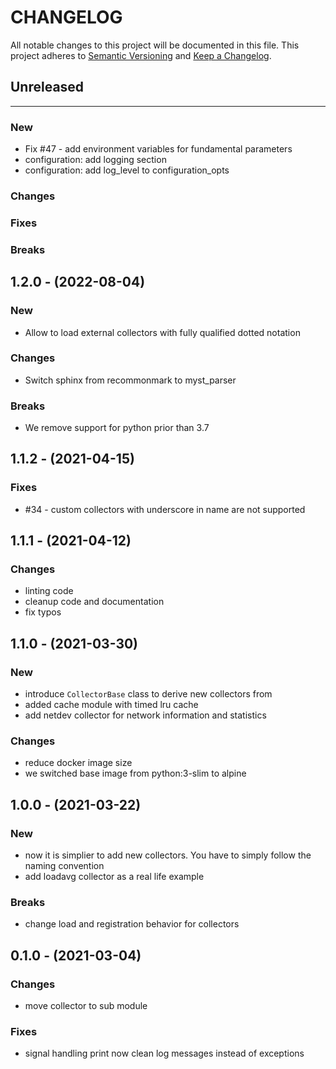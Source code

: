 # CHANGELOG

All notable changes to this project will be documented in this file.
This project adheres to [Semantic Versioning](http://semver.org/) and [Keep a Changelog](http://keepachangelog.com/).


## Unreleased
---

### New
* Fix \#47 - add environment variables for fundamental parameters
* configuration: add logging section
* configuration: add log_level to configuration_opts

### Changes

### Fixes

### Breaks


## 1.2.0 - (2022-08-04)

### New
* Allow to load external collectors with fully qualified dotted notation

### Changes
* Switch sphinx from recommonmark to myst_parser


### Breaks
* We remove support for python prior than 3.7

## 1.1.2 - (2021-04-15)

### Fixes

* #34 - custom collectors with underscore in name are not supported

## 1.1.1 - (2021-04-12)

### Changes

* linting code
* cleanup code and documentation
* fix typos

## 1.1.0 - (2021-03-30)

### New

* introduce `CollectorBase` class to derive new collectors from
* added cache module with timed lru cache
* add netdev collector for network information and statistics

### Changes

* reduce docker image size
* we switched base image from python:3-slim to alpine

## 1.0.0 - (2021-03-22)

### New

* now it is simplier to add new collectors. You have to simply follow the naming convention
* add loadavg collector as a real life example

### Breaks

* change load and registration behavior for collectors

## 0.1.0 - (2021-03-04)

### Changes

* move collector to sub module

### Fixes

* signal handling print now clean log messages instead of exceptions

